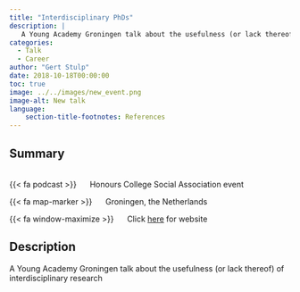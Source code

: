 ```yaml
---
title: "Interdisciplinary PhDs"
description: |
   A Young Academy Groningen talk about the usefulness (or lack thereof) of interdisciplinary research
categories:
  - Talk
  - Career
author: "Gert Stulp"
date: 2018-10-18T00:00:00
toc: true
image: ../../images/new_event.png
image-alt: New talk
language: 
    section-title-footnotes: References
---
```



## Summary 
<br>
{{< fa podcast >}} &nbsp;&nbsp;&nbsp;&nbsp; Honours College Social Association event

{{< fa map-marker >}} &nbsp;&nbsp;&nbsp;&nbsp; Groningen, the Netherlands

{{< fa window-maximize >}} &nbsp;&nbsp;&nbsp;&nbsp; Click [here](https://hcsa.nl/calender/interdiscplinary-phds-tips-tricks/) for website



## Description

A Young Academy Groningen talk about the usefulness (or lack thereof) of interdisciplinary research
